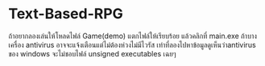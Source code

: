 # Text-Based-RPG
ถ้าอยากลองเล่นให้โหลดไฟล์ Game(demo) แตกไฟล์ให้เรียบร้อย แล้วคลิกที่ main.exe
ถ้าบางเครื่อง antivirus อาจจะแจ้งเตือนแต่ไม่ต้องห่วงไม่มีไวรัส เท่าที่ลองไปหาข้อมูลดูเห็นว่าantivirus ของ windows จะไม่ชอบไฟล์ unsigned executables เฉยๆ

